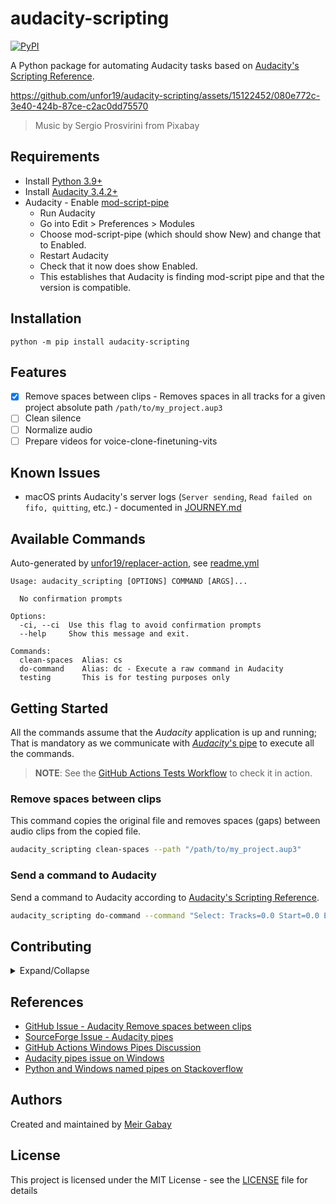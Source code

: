 # audacity-scripting

[![PyPI](https://img.shields.io/pypi/v/audacity-scripting?label=PyPi)](https://pypi.org/project/audacity-scripting)

A Python package for automating Audacity tasks based on [Audacity's Scripting Reference](https://manual.audacityteam.org/man/scripting_reference.html).

https://github.com/unfor19/audacity-scripting/assets/15122452/080e772c-3e40-424b-87ce-c2ac0dd75570

> Music by Sergio Prosvirini from Pixabay

## Requirements

- Install [Python 3.9+](https://www.python.org/downloads/)
- Install [Audacity 3.4.2+](https://www.audacityteam.org/download/)
- Audacity - Enable [mod-script-pipe](https://manual.audacityteam.org/man/scripting.html)
  - Run Audacity
  - Go into Edit > Preferences > Modules
  - Choose mod-script-pipe (which should show New) and change that to Enabled.
  - Restart Audacity
  - Check that it now does show Enabled.
  - This establishes that Audacity is finding mod-script pipe and that the version is compatible.

## Installation

```
python -m pip install audacity-scripting
```

## Features

- [x] Remove spaces between clips - Removes spaces in all tracks for a given project absolute path `/path/to/my_project.aup3`
- [ ] Clean silence
- [ ] Normalize audio
- [ ] Prepare videos for voice-clone-finetuning-vits

## Known Issues

- macOS prints Audacity's server logs (`Server sending`, `Read failed on fifo, quitting`, etc.) - documented in [JOURNEY.md](./JOURNEY.md)

## Available Commands

Auto-generated by [unfor19/replacer-action](https://github.com/marketplace/actions/replacer-action), see [readme.yml](https://github.com/unfor19/frigga/blob/master/.github/workflows/readme.yml)

<!-- available_commands_start -->

```
Usage: audacity_scripting [OPTIONS] COMMAND [ARGS]...

  No confirmation prompts

Options:
  -ci, --ci  Use this flag to avoid confirmation prompts
  --help     Show this message and exit.

Commands:
  clean-spaces  Alias: cs
  do-command    Alias: dc - Execute a raw command in Audacity
  testing       This is for testing purposes only
```

<!-- available_commands_end -->

## Getting Started

All the commands assume that the _Audacity_ application is up and running; That is mandatory as we communicate with [_Audacity_'s pipe](https://manual.audacityteam.org/man/scripting.html) to execute all the commands.

> **NOTE**: See the [GitHub Actions Tests Workflow](https://github.com/unfor19/audacity-scripting/actions/workflows/test.yml) to check it in action.

### Remove spaces between clips

This command copies the original file and removes spaces (gaps) between audio clips from the copied file.

```bash
audacity_scripting clean-spaces --path "/path/to/my_project.aup3"
```

### Send a command to Audacity

Send a command to Audacity according to [Audacity's Scripting Reference](https://manual.audacityteam.org/man/scripting_reference.html).

```bash
audacity_scripting do-command --command "Select: Tracks=0.0 Start=0.0 End=0.0"
```

## Contributing

<details>

<summary>Expand/Collapse</summary>

This section assumes you've completed the [Requirements](#requirements) section.

### Development Requirements

- macOS

  - Install [HomeBrew Package Manager](https://brew.sh/)
    ```bash
    /bin/bash -c "$(curl -fsSL https://raw.githubusercontent.com/Homebrew/install/HEAD/install.sh)"
    ```
  - Install required packages with HomeBrew
    ```bash
    brew install make
    ```

- Windows

  - Install [Chocolatey Package Manager](https://chocolatey.org/install)
  - Install required packages with Choco

    **IMPORTANT:** Open a PowerShell window with elevated permissions (As Administrator)

    ```bash
    choco install -y make
    ```

From now on, we'll use `make` commands to develop and build this Python package locally.

1. [Fork](https://docs.github.com/en/pull-requests/collaborating-with-pull-requests/working-with-forks/fork-a-repo) this repository on GitHub
2. [Git clone](https://docs.github.com/en/repositories/creating-and-managing-repositories/cloning-a-repository) your forked repository
3. Add this repository as a "source" remote

   ```bash
   cd audacity-scripting
   ```

   ```bash
   git remote add source https://github.com/unfor19/audacity-scripting.git
   ```

   Check git remotes

   ```bash
   git remote -v
   ```

   Assuming you are `willywonka`, here's the desired output:

   ```
   origin https://github.com/willywonka/audacity-scripting.git (fetch)
   origin https://github.com/willywonka/audacity-scripting.git (push)
   source https://github.com/unfor19/audacity-scripting.git (fetch)
   source https://github.com/unfor19/audacity-scripting.git (push)
   ```

4. Prepare `.VENV` directory - This step also installs the latest version of `pip` and `wheel`
   ```bash
   make venv-prepare
   ```
5. **IMPORTANT**: The [Makefile](./Makefile) activates `.VENV` for any `venv-` target.
6. Install this package's development `requirements.txt` in `.VENV`
   ```bash
   make venv-install
   ```
7. Install this package in [edit mode](https://packaging.python.org/en/latest/guides/distributing-packages-using-setuptools/#working-in-development-mode)

   **IMPORTANT**: For any change in [./src/audacity_scripting/cli/](./src/audacity_scripting/cli/), it's best to re-run this command to update the CLI commands; see [Click Framework](https://click.palletsprojects.com/en/8.1.x/).

   ```bash
   make venv-install-edit
   ```

You can now start the development process!

### Development Process

1. Checkout to a new branch `feature/my-awesome-feature`
1. (Optional) Add a new Python package and update [./requirements.txt](./requirements.txt) accordingly
   ```bash
   make venv-install PACKAGE_NAME=click==8.1.7
   ```
   ```bash
   make venv-requirements-update
   ```
1. Add tests on your feature in [./tests](./tests); all tests are based on the [Python's unittest framework](https://docs.python.org/3/library/unittest.html)
1. Run tests - This wrapper command kills existing Audacity instances, cleans up test outputs, starts Audacity, and then starts the tests.
   ```bash
   make wrapper-run-test
   ```
1. Commit changes to your cloned fork
   ```bash
   git commit -am "added an awesome feature"
   ```
1. Create a GitHub Pull Request from your fork to the source repository.

#### Syncing with the "source" code

You've already added `source` as a git remote, to sync from `source` to your current branch, execute this command:

```bash
git pull source main
```

Following that, you might need to handle some merge conflicts, but that's it; you're up-to-date with the latest version of the source code.

</details>

## References

- [GitHub Issue - Audacity Remove spaces between clips](https://github.com/audacity/audacity/issues/3924)
- [SourceForge Issue - Audacity pipes](https://sourceforge.net/p/audacity/mailman/audacity-devel/thread/CAJhgUZ1DOvHMie7KHJ45EuDztw-8WJM8Qd0d%2BNfkQaEje%3D-7Lg%40mail.gmail.com/)
- [GitHub Actions Windows Pipes Discussion](https://github.com/orgs/community/discussions/40540)
- [Audacity pipes issue on Windows](https://forum.audacityteam.org/t/different-errors-running-pipe-test/65305/40)
- [Python and Windows named pipes on Stackoverflow](https://stackoverflow.com/questions/48542644/python-and-windows-named-pipes)

## Authors

Created and maintained by [Meir Gabay](https://github.com/unfor19)

## License

This project is licensed under the MIT License - see the [LICENSE](https://github.com/unfor19/audacity-scripting/blob/master/LICENSE) file for details
